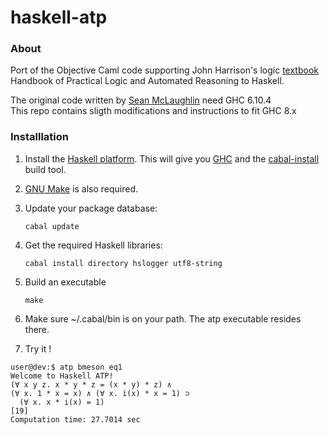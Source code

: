 # haskell-atp


### About ###
Port of the Objective Caml code supporting John Harrison's logic [textbook](http://www.cambridge.org/catalogue/catalogue.asp?isbn=9780521899574) Handbook of Practical Logic and Automated Reasoning to Haskell.

The original code written by [Sean McLaughlin](https://github.com/seanmcl) need GHC 6.10.4  
This repo contains sligth modifications and instructions to fit GHC 8.x


### Installlation ###
1. Install the [Haskell platform](http://hackage.haskell.org/platform/). This will give you [GHC](http://www.haskell.org/ghc/) and the [cabal-install](http://hackage.haskell.org/trac/hackage/wiki/CabalInstall) build tool.
2. [GNU Make](http://www.gnu.org/software/make/) is also required.
3.  Update your package database:

        cabal update
   
4. Get the required Haskell libraries:

       cabal install directory hslogger utf8-string

5. Build an executable

       make

6. Make sure ~/.cabal/bin is on your path.  The atp executable resides there.
7. Try it !
```
user@dev:$ atp bmeson eq1
Welcome to Haskell ATP!
(∀ x y z. x * y * z = (x * y) * z) ∧
(∀ x. 1 * x = x) ∧ (∀ x. i(x) * x = 1) ⊃
  (∀ x. x * i(x) = 1)
[19]
Computation time: 27.7014 sec
```

